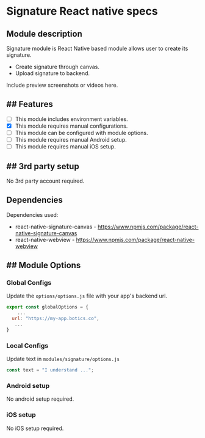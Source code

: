 # Signature React native specs

## Module description

Signature module is React Native based module allows user to create its signature. 

- Create signature through canvas.
- Upload signature to backend.

Include preview screenshots or videos here.

## ## Features

- [ ] This module includes environment variables.
- [x] This module requires manual configurations.
- [ ] This module can be configured with module options.
- [ ] This module requires manual Android setup.
- [ ] This module requires manual iOS setup.

## ## 3rd party setup

No 3rd party account required.

## Dependencies

Dependencies used:
- react-native-signature-canvas - https://www.npmjs.com/package/react-native-signature-canvas
- react-native-webview - https://www.npmjs.com/package/react-native-webview

## ## Module Options

### Global Configs

Update the ``options/options.js`` file with your app's backend url. 
```js
export const globalOptions = {
    ...
  url: "https://my-app.botics.co",
   ...
}
```

### Local Configs

Update text in `modules/signature/options.js`

```js
const text = "I understand ...";
```

### Android setup

No android setup required.

### iOS setup

No iOS setup required.
